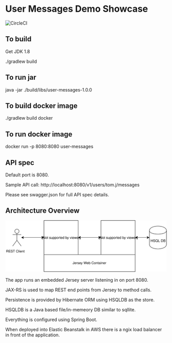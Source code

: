 # User Messages Demo Showcase

![CircleCI](https://circleci.com/gh/tomjaroszewskiwork/user-messages/tree/master.svg?style=svg)

## To build

Get JDK 1.8

./gradlew build

## To run jar

java -jar ./build/libs/user-messages-1.0.0

## To build docker image

./gradlew build docker

## To run docker image

docker run -p 8080:8080 user-messages

## API spec

Default port is 8080.

Sample API call: http://localhost:8080/v1/users/tom.j/messages

Please see swagger.json for full API spec details.

## Architecture Overview

![Architecture](/architecture.svg)

The app runs an embedded Jersey server listening in on port 8080.

JAX-RS is used to map REST end points from Jersey to method calls.

Persistence is provided by Hibernate ORM using HSQLDB as the store.

HSQLDB is a Java based file/in-memeory DB similar to sqllite.

Everything is configured using Spring Boot.

When deployed into Elastic Beanstalk in AWS there is a ngix load balancer in front of the application.














